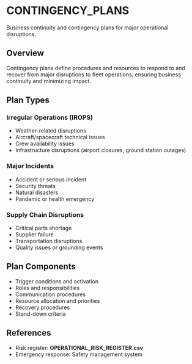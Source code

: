 # CONTINGENCY_PLANS

Business continuity and contingency plans for major operational disruptions.

## Overview

Contingency plans define procedures and resources to respond to and recover from major disruptions to fleet operations, ensuring business continuity and minimizing impact.

## Plan Types

### Irregular Operations (IROPS)
- Weather-related disruptions
- Aircraft/spacecraft technical issues
- Crew availability issues
- Infrastructure disruptions (airport closures, ground station outages)

### Major Incidents
- Accident or serious incident
- Security threats
- Natural disasters
- Pandemic or health emergency

### Supply Chain Disruptions
- Critical parts shortage
- Supplier failure
- Transportation disruptions
- Quality issues or grounding events

## Plan Components

- Trigger conditions and activation
- Roles and responsibilities
- Communication procedures
- Resource allocation and priorities
- Recovery procedures
- Stand-down criteria

## References
- Risk register: **OPERATIONAL_RISK_REGISTER.csv**
- Emergency response: Safety management system
